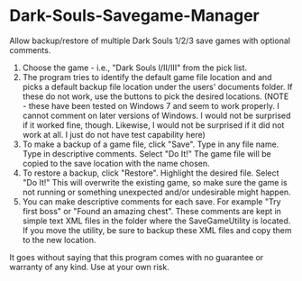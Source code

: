# Dark-Souls-Savegame-Manager
Allow backup/restore of multiple Dark Souls 1/2/3 save games with optional comments.

1.  Choose the game - i.e., "Dark Souls I/II/III" from the pick list.
2.  The program tries to identify the default game file location and and picks a default backup file location under the users' documents folder.  If these do not work, use the buttons to pick the desired locations. (NOTE - these have been tested on Windows 7 and seem to work properly.  I cannot comment on later versions of Windows.  I would not be surprised if it worked fine, though.  Likewise, I would not be surprised if it did not work at all.  I just do not have test capability here)
3.  To make a backup of a game file, click "Save".  Type in any file name.  Type in descriptive comments.  Select "Do It!"  The game file will be copied to the save location with the name chosen.
4.  To restore a backup, click "Restore".  Highlight the desired file.  Select "Do It!"  This will overwrite the existing game, so make sure the game is not running or something unexpected and/or undesirable might happen.
5.  You can make descriptive comments for each save.  For example "Try first boss" or "Found an amazing chest".  These comments are kept in simple text XML files in the folder where the SaveGameUtility is located.  If you move the utility, be sure to backup these XML files and copy them to the new location.

It goes without saying that this program comes with no guarantee or warranty of any kind.  Use at your own risk.  
